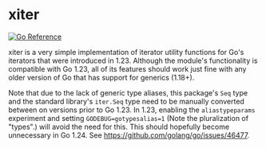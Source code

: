 xiter
=====

[![Go Reference](https://pkg.go.dev/badge/deedles.dev/xiter.svg)](https://pkg.go.dev/deedles.dev/xiter)

xiter is a very simple implementation of iterator utility functions for Go's iterators that were introduced in 1.23. Although the module's functionality is compatible with Go 1.23, all of its features should work just fine with any older version of Go that has support for generics (1.18+).

Note that due to the lack of generic type aliases, this package's `Seq` type and the standard library's `iter.Seq` type need to be manually converted between on versions prior to Go 1.23. In 1.23, enabling the `aliastypeparams` experiment and setting `GODEBUG=gotypesalias=1` (Note the pluralization of "types".) will avoid the need for this. This should hopefully become unnecessary in Go 1.24. See https://github.com/golang/go/issues/46477.

